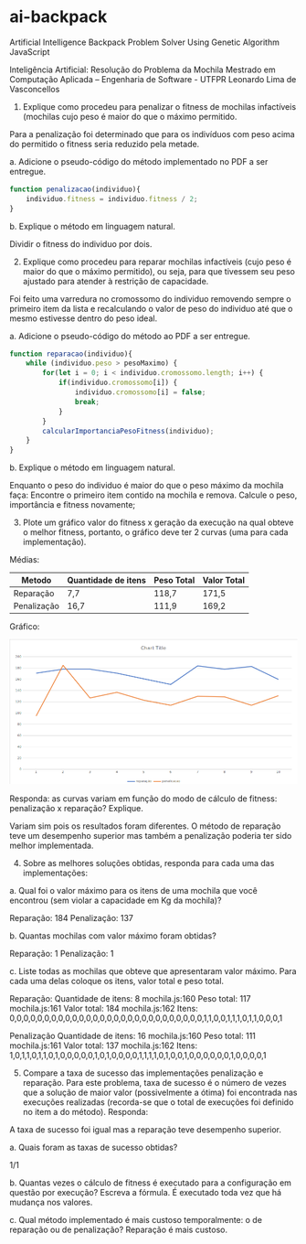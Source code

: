 # ai-backpack
Artificial Intelligence Backpack Problem Solver Using Genetic Algorithm JavaScript

Inteligência Artificial: Resolução do Problema da Mochila
Mestrado em Computação Aplicada – Engenharia de Software - UTFPR
Leonardo Lima de Vasconcellos


1. Explique como procedeu para penalizar o fitness de mochilas infactíveis (mochilas cujo
peso é maior do que o máximo permitido.

Para a penalização foi determinado que para os indivíduos com peso acima do permitido o fitness seria reduzido pela metade.

a. Adicione o pseudo-código do método implementado no PDF a ser entregue.
```javascript
function penalizacao(individuo){
    individuo.fitness = individuo.fitness / 2;
}
```

b. Explique o método em linguagem natural.

Dividir o fitness do individuo por dois.


2. Explique como procedeu para reparar mochilas infactíveis (cujo peso é maior do que o
máximo permitido), ou seja, para que tivessem seu peso ajustado para atender à
restrição de capacidade.

Foi feito uma varredura no cromossomo do individuo removendo sempre o primeiro item da lista e recalculando o valor de peso do individuo até que o mesmo estivesse dentro do peso ideal.

a. Adicione o pseudo-código do método ao PDF a ser entregue.
```javascript
function reparacao(individuo){
    while (individuo.peso > pesoMaximo) {
        for(let i = 0; i < individuo.cromossomo.length; i++) {
            if(individuo.cromossomo[i]) {
                individuo.cromossomo[i] = false;
                break;
            }
        }
        calcularImportanciaPesoFitness(individuo);
    }
}
```

b. Explique o método em linguagem natural.

Enquanto o peso do individuo é maior do que o peso máximo da mochila faça:
Encontre o primeiro item contido na mochila e remova.
Calcule o peso, importância e fitness novamente;

3. Plote um gráfico valor do fitness x geração da execução na qual obteve o melhor
fitness, portanto, o gráfico deve ter 2 curvas (uma para cada implementação).

Médias:

| Metodo      | Quantidade de itens | Peso Total | Valor Total |
|-------------|---------------------|------------|-------------|
| Reparação   | 7,7                 | 118,7      | 171,5       |
| Penalização | 16,7                | 111,9      | 169,2       |

Gráfico:

![grafico](/grafico.png)

Responda: as curvas variam em função do modo de cálculo de fitness: penalização x
reparação? Explique.

Variam sim pois os resultados foram diferentes. O método de reparação teve um desempenho superior mas também a penalização poderia ter sido melhor implementada.

4. Sobre as melhores soluções obtidas, responda para cada uma das implementações:

a. Qual foi o valor máximo para os itens de uma mochila que você encontrou
(sem violar a capacidade em Kg da mochila)?

Reparação: 184
Penalização: 137

b. Quantas mochilas com valor máximo foram obtidas?

Reparação: 1
Penalização: 1

c. Liste todas as mochilas que obteve que apresentaram valor máximo. Para cada
uma delas coloque os itens, valor total e peso total.

Reparação:
Quantidade de itens: 8
mochila.js:160 Peso total: 117
mochila.js:161 Valor total: 184
mochila.js:162 Itens: 0,0,0,0,0,0,0,0,0,0,0,0,0,0,0,0,0,0,0,0,0,0,0,0,0,0,0,0,1,1,0,0,1,1,1,0,1,1,0,0,0,1


Penalização
Quantidade de itens: 16
mochila.js:160 Peso total: 111
mochila.js:161 Valor total: 137
mochila.js:162 Itens: 1,0,1,1,0,1,1,0,1,0,0,0,0,0,1,0,1,0,0,0,0,1,1,1,1,0,1,0,0,1,0,0,0,0,0,0,1,0,0,0,0,1


5. Compare a taxa de sucesso das implementações penalização e reparação. Para este
problema, taxa de sucesso é o número de vezes que a solução de maior valor
(possivelmente a ótima) foi encontrada nas execuções realizadas (recorda-se que o
total de execuções foi definido no item a do método). Responda:

A taxa de sucesso foi igual mas a reparação teve desempenho superior.

a. Quais foram as taxas de sucesso obtidas?

1/1

b. Quantas vezes o cálculo de fitness é executado para a configuração em
questão por execução? Escreva a fórmula.
É executado toda vez que há mudança nos valores.

c. Qual método implementado é mais custoso temporalmente: o de reparação
ou de penalização?
Reparação é mais custoso.

